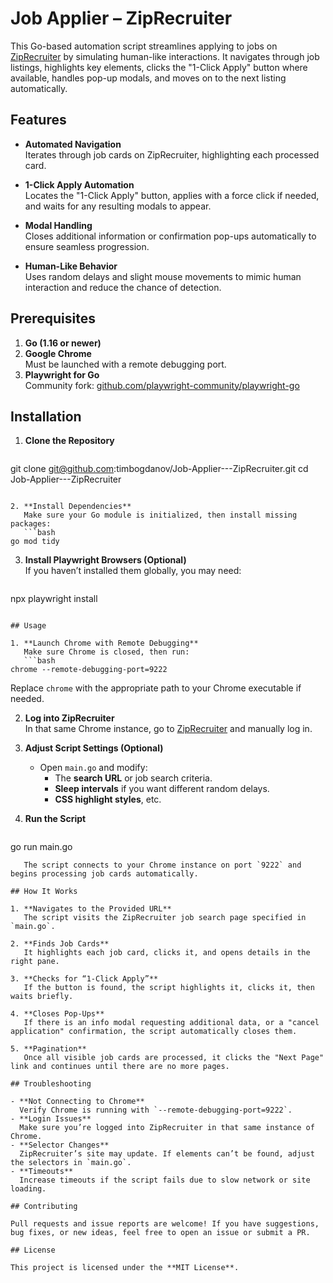 # Job Applier – ZipRecruiter

This Go-based automation script streamlines applying to jobs on [ZipRecruiter](https://www.ziprecruiter.com) by simulating human-like interactions. It navigates through job listings, highlights key elements, clicks the "1-Click Apply" button where available, handles pop-up modals, and moves on to the next listing automatically.

## Features

- **Automated Navigation**  
  Iterates through job cards on ZipRecruiter, highlighting each processed card.

- **1-Click Apply Automation**  
  Locates the "1-Click Apply" button, applies with a force click if needed, and waits for any resulting modals to appear.

- **Modal Handling**  
  Closes additional information or confirmation pop-ups automatically to ensure seamless progression.

- **Human-Like Behavior**  
  Uses random delays and slight mouse movements to mimic human interaction and reduce the chance of detection.

## Prerequisites

1. **Go (1.16 or newer)**
2. **Google Chrome**  
   Must be launched with a remote debugging port.
3. **Playwright for Go**  
   Community fork: [github.com/playwright-community/playwright-go](https://github.com/playwright-community/playwright-go)

## Installation

1. **Clone the Repository**  
   ```bash
git clone git@github.com:timbogdanov/Job-Applier---ZipRecruiter.git
cd Job-Applier---ZipRecruiter
```

2. **Install Dependencies**  
   Make sure your Go module is initialized, then install missing packages:
   ```bash
go mod tidy
```

3. **Install Playwright Browsers (Optional)**  
   If you haven’t installed them globally, you may need:
   ```bash
npx playwright install
```

## Usage

1. **Launch Chrome with Remote Debugging**  
   Make sure Chrome is closed, then run:
   ```bash
chrome --remote-debugging-port=9222
```
   Replace `chrome` with the appropriate path to your Chrome executable if needed.

2. **Log into ZipRecruiter**  
   In that same Chrome instance, go to [ZipRecruiter](https://www.ziprecruiter.com) and manually log in.

3. **Adjust Script Settings (Optional)**  
   - Open `main.go` and modify:
     - The **search URL** or job search criteria.
     - **Sleep intervals** if you want different random delays.
     - **CSS highlight styles**, etc.

4. **Run the Script**  
   ```bash
go run main.go
```
   The script connects to your Chrome instance on port `9222` and begins processing job cards automatically.

## How It Works

1. **Navigates to the Provided URL**  
   The script visits the ZipRecruiter job search page specified in `main.go`.

2. **Finds Job Cards**  
   It highlights each job card, clicks it, and opens details in the right pane.

3. **Checks for “1-Click Apply”**  
   If the button is found, the script highlights it, clicks it, then waits briefly.

4. **Closes Pop-Ups**  
   If there is an info modal requesting additional data, or a "cancel application" confirmation, the script automatically closes them.

5. **Pagination**  
   Once all visible job cards are processed, it clicks the "Next Page" link and continues until there are no more pages.

## Troubleshooting

- **Not Connecting to Chrome**  
  Verify Chrome is running with `--remote-debugging-port=9222`.
- **Login Issues**  
  Make sure you’re logged into ZipRecruiter in that same instance of Chrome.
- **Selector Changes**  
  ZipRecruiter’s site may update. If elements can’t be found, adjust the selectors in `main.go`.
- **Timeouts**  
  Increase timeouts if the script fails due to slow network or site loading.

## Contributing

Pull requests and issue reports are welcome! If you have suggestions, bug fixes, or new ideas, feel free to open an issue or submit a PR.

## License

This project is licensed under the **MIT License**.
```